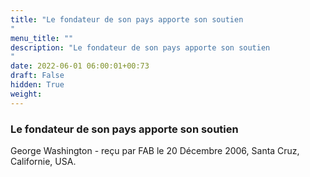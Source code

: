 ```yaml
---
title: "Le fondateur de son pays apporte son soutien
"
menu_title: ""
description: "Le fondateur de son pays apporte son soutien
"
date: 2022-06-01 06:00:01+00:73
draft: False
hidden: True
weight:
---
```

### Le fondateur de son pays apporte son soutien


George Washington - reçu par FAB le 20 Décembre 2006, Santa Cruz, Californie, USA.



